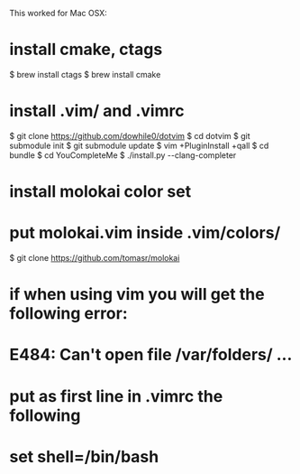 This worked for Mac OSX:

# install cmake, ctags
$ brew install ctags
$ brew install cmake

# install .vim/ and .vimrc
$ git clone https://github.com/dowhile0/dotvim
$ cd dotvim
$ git submodule init
$ git submodule update
$ vim +PluginInstall +qall
$ cd bundle
$ cd YouCompleteMe
$ ./install.py --clang-completer

# install molokai color set
# put molokai.vim inside .vim/colors/
$ git clone https://github.com/tomasr/molokai

# if when using vim you will get the following error:
# E484: Can't open file /var/folders/ ...
# put as first line in .vimrc the following
# set shell=/bin/bash

